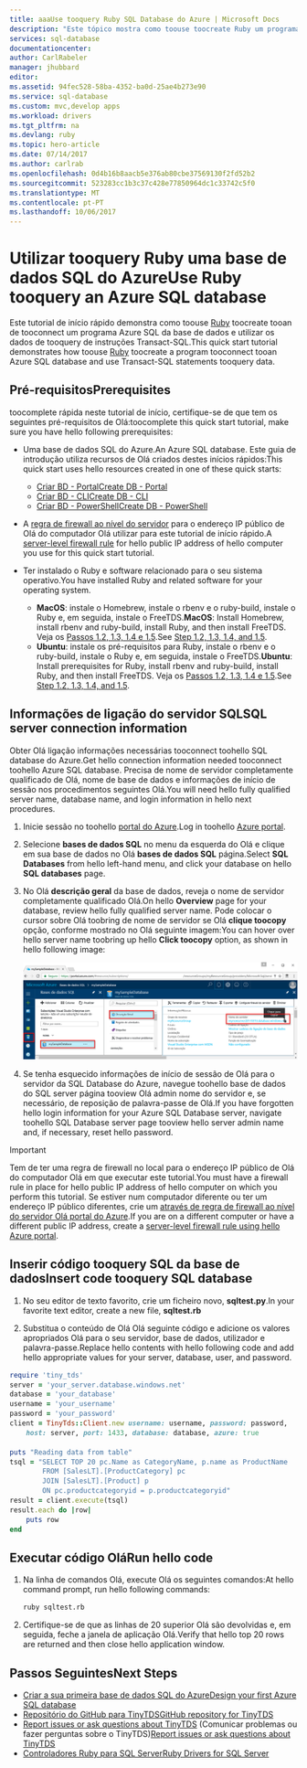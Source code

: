 ```yaml
---
title: aaaUse tooquery Ruby SQL Database do Azure | Microsoft Docs
description: "Este tópico mostra como toouse toocreate Ruby um programa que liga tooan SQL Database do Azure e a consulta utilizando instruções Transact-SQL."
services: sql-database
documentationcenter: 
author: CarlRabeler
manager: jhubbard
editor: 
ms.assetid: 94fec528-58ba-4352-ba0d-25ae4b273e90
ms.service: sql-database
ms.custom: mvc,develop apps
ms.workload: drivers
ms.tgt_pltfrm: na
ms.devlang: ruby
ms.topic: hero-article
ms.date: 07/14/2017
ms.author: carlrab
ms.openlocfilehash: 0d4b16b8aacb5e376ab80cbe37569130f2fd52b2
ms.sourcegitcommit: 523283cc1b3c37c428e77850964dc1c33742c5f0
ms.translationtype: MT
ms.contentlocale: pt-PT
ms.lasthandoff: 10/06/2017
---
```

# <a name="use-ruby-tooquery-an-azure-sql-database"></a><span data-ttu-id="02dbe-103">Utilizar tooquery Ruby uma base de dados SQL do Azure</span><span class="sxs-lookup"><span data-stu-id="02dbe-103">Use Ruby tooquery an Azure SQL database</span></span>

<span data-ttu-id="02dbe-104">Este tutorial de início rápido demonstra como toouse [Ruby](https://www.ruby-lang.org) toocreate tooan de tooconnect um programa Azure SQL da base de dados e utilizar os dados de tooquery de instruções Transact-SQL.</span><span class="sxs-lookup"><span data-stu-id="02dbe-104">This quick start tutorial demonstrates how toouse [Ruby](https://www.ruby-lang.org) toocreate a program tooconnect tooan Azure SQL database and use Transact-SQL statements tooquery data.</span></span>

## <a name="prerequisites"></a><span data-ttu-id="02dbe-105">Pré-requisitos</span><span class="sxs-lookup"><span data-stu-id="02dbe-105">Prerequisites</span></span>

<span data-ttu-id="02dbe-106">toocomplete rápida neste tutorial de início, certifique-se de que tem os seguintes pré-requisitos de Olá:</span><span class="sxs-lookup"><span data-stu-id="02dbe-106">toocomplete this quick start tutorial, make sure you have hello following prerequisites:</span></span>

- <span data-ttu-id="02dbe-107">Uma base de dados SQL do Azure.</span><span class="sxs-lookup"><span data-stu-id="02dbe-107">An Azure SQL database.</span></span> <span data-ttu-id="02dbe-108">Este guia de introdução utiliza recursos de Olá criados destes inícios rápidos:</span><span class="sxs-lookup"><span data-stu-id="02dbe-108">This quick start uses hello resources created in one of these quick starts:</span></span> 

   - [<span data-ttu-id="02dbe-109">Criar BD - Portal</span><span class="sxs-lookup"><span data-stu-id="02dbe-109">Create DB - Portal</span></span>](sql-database-get-started-portal.md)
   - [<span data-ttu-id="02dbe-110">Criar BD - CLI</span><span class="sxs-lookup"><span data-stu-id="02dbe-110">Create DB - CLI</span></span>](sql-database-get-started-cli.md)
   - [<span data-ttu-id="02dbe-111">Criar BD - PowerShell</span><span class="sxs-lookup"><span data-stu-id="02dbe-111">Create DB - PowerShell</span></span>](sql-database-get-started-powershell.md)

- <span data-ttu-id="02dbe-112">A [regra de firewall ao nível do servidor](sql-database-get-started-portal.md#create-a-server-level-firewall-rule) para o endereço IP público de Olá do computador Olá utilizar para este tutorial de início rápido.</span><span class="sxs-lookup"><span data-stu-id="02dbe-112">A [server-level firewall rule](sql-database-get-started-portal.md#create-a-server-level-firewall-rule) for hello public IP address of hello computer you use for this quick start tutorial.</span></span>
- <span data-ttu-id="02dbe-113">Ter instalado o Ruby e software relacionado para o seu sistema operativo.</span><span class="sxs-lookup"><span data-stu-id="02dbe-113">You have installed Ruby and related software for your operating system.</span></span>
    - <span data-ttu-id="02dbe-114">**MacOS**: instale o Homebrew, instale o rbenv e o ruby-build, instale o Ruby e, em seguida, instale o FreeTDS.</span><span class="sxs-lookup"><span data-stu-id="02dbe-114">**MacOS**: Install Homebrew, install rbenv and ruby-build, install Ruby, and then install FreeTDS.</span></span> <span data-ttu-id="02dbe-115">Veja os [Passos 1.2, 1.3, 1.4 e 1.5](https://www.microsoft.com/sql-server/developer-get-started/ruby/mac/).</span><span class="sxs-lookup"><span data-stu-id="02dbe-115">See [Step 1.2, 1.3, 1.4, and 1.5](https://www.microsoft.com/sql-server/developer-get-started/ruby/mac/).</span></span>
    - <span data-ttu-id="02dbe-116">**Ubuntu**: instale os pré-requisitos para Ruby, instale o rbenv e o ruby-build, instale o Ruby e, em seguida, instale o FreeTDS.</span><span class="sxs-lookup"><span data-stu-id="02dbe-116">**Ubuntu**: Install prerequisites for Ruby, install rbenv and ruby-build, install Ruby, and then install FreeTDS.</span></span> <span data-ttu-id="02dbe-117">Veja os [Passos 1.2, 1.3, 1.4 e 1.5](https://www.microsoft.com/sql-server/developer-get-started/ruby/ubuntu/).</span><span class="sxs-lookup"><span data-stu-id="02dbe-117">See [Step 1.2, 1.3, 1.4, and 1.5](https://www.microsoft.com/sql-server/developer-get-started/ruby/ubuntu/).</span></span>

## <a name="sql-server-connection-information"></a><span data-ttu-id="02dbe-118">Informações de ligação do servidor SQL</span><span class="sxs-lookup"><span data-stu-id="02dbe-118">SQL server connection information</span></span>

<span data-ttu-id="02dbe-119">Obter Olá ligação informações necessárias tooconnect toohello SQL database do Azure.</span><span class="sxs-lookup"><span data-stu-id="02dbe-119">Get hello connection information needed tooconnect toohello Azure SQL database.</span></span> <span data-ttu-id="02dbe-120">Precisa de nome de servidor completamente qualificado de Olá, nome de base de dados e informações de início de sessão nos procedimentos seguintes Olá.</span><span class="sxs-lookup"><span data-stu-id="02dbe-120">You will need hello fully qualified server name, database name, and login information in hello next procedures.</span></span>

1. <span data-ttu-id="02dbe-121">Inicie sessão no toohello [portal do Azure](https://portal.azure.com/).</span><span class="sxs-lookup"><span data-stu-id="02dbe-121">Log in toohello [Azure portal](https://portal.azure.com/).</span></span>
2. <span data-ttu-id="02dbe-122">Selecione **bases de dados SQL** no menu da esquerda do Olá e clique em sua base de dados no Olá **bases de dados SQL** página.</span><span class="sxs-lookup"><span data-stu-id="02dbe-122">Select **SQL Databases** from hello left-hand menu, and click your database on hello **SQL databases** page.</span></span> 
3. <span data-ttu-id="02dbe-123">No Olá **descrição geral** da base de dados, reveja o nome de servidor completamente qualificado Olá.</span><span class="sxs-lookup"><span data-stu-id="02dbe-123">On hello **Overview** page for your database, review hello fully qualified server name.</span></span> <span data-ttu-id="02dbe-124">Pode colocar o cursor sobre Olá toobring de nome de servidor se Olá **clique toocopy** opção, conforme mostrado no Olá seguinte imagem:</span><span class="sxs-lookup"><span data-stu-id="02dbe-124">You can hover over hello server name toobring up hello **Click toocopy** option, as shown in hello following image:</span></span>

   ![server-name](./media/sql-database-connect-query-dotnet/server-name.png) 

4. <span data-ttu-id="02dbe-126">Se tenha esquecido informações de início de sessão de Olá para o servidor da SQL Database do Azure, navegue toohello base de dados do SQL server página tooview Olá admin nome do servidor e, se necessário, de reposição de palavra-passe de Olá.</span><span class="sxs-lookup"><span data-stu-id="02dbe-126">If you have forgotten hello login information for your Azure SQL Database server, navigate toohello SQL Database server page tooview hello server admin name and, if necessary, reset hello password.</span></span>

> [!IMPORTANT]
> <span data-ttu-id="02dbe-127">Tem de ter uma regra de firewall no local para o endereço IP público de Olá do computador Olá em que executar este tutorial.</span><span class="sxs-lookup"><span data-stu-id="02dbe-127">You must have a firewall rule in place for hello public IP address of hello computer on which you perform this tutorial.</span></span> <span data-ttu-id="02dbe-128">Se estiver num computador diferente ou ter um endereço IP público diferentes, crie um [através de regra de firewall ao nível do servidor Olá portal do Azure](sql-database-get-started-portal.md#create-a-server-level-firewall-rule).</span><span class="sxs-lookup"><span data-stu-id="02dbe-128">If you are on a different computer or have a different public IP address, create a [server-level firewall rule using hello Azure portal](sql-database-get-started-portal.md#create-a-server-level-firewall-rule).</span></span> 

## <a name="insert-code-tooquery-sql-database"></a><span data-ttu-id="02dbe-129">Inserir código tooquery SQL da base de dados</span><span class="sxs-lookup"><span data-stu-id="02dbe-129">Insert code tooquery SQL database</span></span>

1. <span data-ttu-id="02dbe-130">No seu editor de texto favorito, crie um ficheiro novo, **sqltest.py**.</span><span class="sxs-lookup"><span data-stu-id="02dbe-130">In your favorite text editor, create a new file, **sqltest.rb**</span></span>

2. <span data-ttu-id="02dbe-131">Substitua o conteúdo de Olá Olá seguinte código e adicione os valores apropriados Olá para o seu servidor, base de dados, utilizador e palavra-passe.</span><span class="sxs-lookup"><span data-stu-id="02dbe-131">Replace hello contents with hello following code and add hello appropriate values for your server, database, user, and password.</span></span>

```ruby
require 'tiny_tds'
server = 'your_server.database.windows.net'
database = 'your_database'
username = 'your_username'
password = 'your_password'
client = TinyTds::Client.new username: username, password: password, 
    host: server, port: 1433, database: database, azure: true

puts "Reading data from table"
tsql = "SELECT TOP 20 pc.Name as CategoryName, p.name as ProductName
        FROM [SalesLT].[ProductCategory] pc
        JOIN [SalesLT].[Product] p
        ON pc.productcategoryid = p.productcategoryid"
result = client.execute(tsql)
result.each do |row|
    puts row
end
```

## <a name="run-hello-code"></a><span data-ttu-id="02dbe-132">Executar código Olá</span><span class="sxs-lookup"><span data-stu-id="02dbe-132">Run hello code</span></span>

1. <span data-ttu-id="02dbe-133">Na linha de comandos Olá, execute Olá os seguintes comandos:</span><span class="sxs-lookup"><span data-stu-id="02dbe-133">At hello command prompt, run hello following commands:</span></span>

   ```bash
   ruby sqltest.rb
   ```

2. <span data-ttu-id="02dbe-134">Certifique-se de que as linhas de 20 superior Olá são devolvidas e, em seguida, feche a janela de aplicação Olá.</span><span class="sxs-lookup"><span data-stu-id="02dbe-134">Verify that hello top 20 rows are returned and then close hello application window.</span></span>


## <a name="next-steps"></a><span data-ttu-id="02dbe-135">Passos Seguintes</span><span class="sxs-lookup"><span data-stu-id="02dbe-135">Next Steps</span></span>
- [<span data-ttu-id="02dbe-136">Criar a sua primeira base de dados SQL do Azure</span><span class="sxs-lookup"><span data-stu-id="02dbe-136">Design your first Azure SQL database</span></span>](sql-database-design-first-database.md)
- [<span data-ttu-id="02dbe-137">Repositório do GitHub para TinyTDS</span><span class="sxs-lookup"><span data-stu-id="02dbe-137">GitHub repository for TinyTDS</span></span>](https://github.com/rails-sqlserver/tiny_tds)
- <span data-ttu-id="02dbe-138">[Report issues or ask questions about TinyTDS](https://github.com/rails-sqlserver/tiny_tds/issues) (Comunicar problemas ou fazer perguntas sobre o TinyTDS)</span><span class="sxs-lookup"><span data-stu-id="02dbe-138">[Report issues or ask questions about TinyTDS](https://github.com/rails-sqlserver/tiny_tds/issues)</span></span>
- [<span data-ttu-id="02dbe-139">Controladores Ruby para SQL Server</span><span class="sxs-lookup"><span data-stu-id="02dbe-139">Ruby Drivers for SQL Server</span></span>](https://docs.microsoft.com/sql/connect/ruby/ruby-driver-for-sql-server/)
